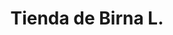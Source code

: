 ---
title: "Tienda de Birna L."
url: /santa-cruz-de-la-sierra/tienda-de-birna-l/
shop: Lebensmittel
---